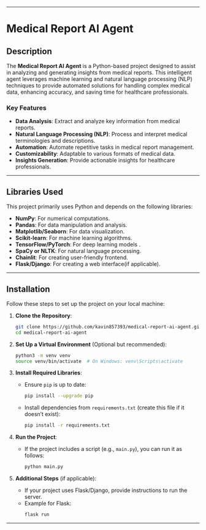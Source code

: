 

---

# **Medical Report AI Agent**

## **Description**
The **Medical Report AI Agent** is a Python-based project designed to assist in analyzing and generating insights from medical reports. This intelligent agent leverages machine learning and natural language processing (NLP) techniques to provide automated solutions for handling complex medical data, enhancing accuracy, and saving time for healthcare professionals.

### **Key Features**
- **Data Analysis**: Extract and analyze key information from medical reports.
- **Natural Language Processing (NLP)**: Process and interpret medical terminologies and descriptions.
- **Automation**: Automate repetitive tasks in medical report management.
- **Customizability**: Adaptable to various formats of medical data.
- **Insights Generation**: Provide actionable insights for healthcare professionals.

---

## **Libraries Used**
This project primarily uses Python and depends on the following libraries:
- **NumPy**: For numerical computations.
- **Pandas**: For data manipulation and analysis.
- **Matplotlib/Seaborn**: For data visualization.
- **Scikit-learn**: For machine learning algorithms.
- **TensorFlow/PyTorch**: For deep learning models .
- **SpaCy or NLTK**: For natural language processing.
- **Chainlit**: For creating user-friendly frontend.
- **Flask/Django**: For creating a web interface(if applicable).


---

## **Installation**
Follow these steps to set up the project on your local machine:

1. **Clone the Repository**:
   ```bash
   git clone https://github.com/kavin857393/medical-report-ai-agent.git
   cd medical-report-ai-agent
   ```

2. **Set Up a Virtual Environment** (Optional but recommended):
   ```bash
   python3 -m venv venv
   source venv/bin/activate  # On Windows: venv\Scripts\activate
   ```

3. **Install Required Libraries**:
   - Ensure `pip` is up to date:
     ```bash
     pip install --upgrade pip
     ```
   - Install dependencies from `requirements.txt` (create this file if it doesn’t exist):
     ```bash
     pip install -r requirements.txt
     ```

4. **Run the Project**:
   - If the project includes a script (e.g., `main.py`), you can run it as follows:
     ```bash
     python main.py
     ```

5. **Additional Steps** (if applicable):
   - If your project uses Flask/Django, provide instructions to run the server.
   - Example for Flask:
     ```bash
     flask run
     ```

---

